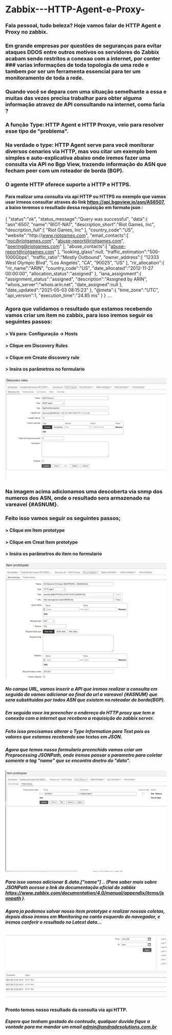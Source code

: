 # Zabbix---HTTP-Agent-e-Proxy-

### Fala pessoal, tudo beleza? Hoje vamos falar de HTTP Agent e Proxy no zabbix.
### Em grande empresas por questões de seguranças para evitar ataques DDOS entre outros motivos os servidores do Zabbix acabam sendo restritos a conexao com a internet, por conter ### varias informações de toda topologia de uma rede e tambem por ser um ferramenta essencial para ter um monitoramento de toda a rede.
### Quando você se depara com uma situação semelhante a essa e muitas das vezes precisa trabalhar para obter alguma informação atravez de API consultando na internet, como faria ?
### A função Type: HTTP Agent e HTTP Proxye, veio para resolver esse tipo de "problema". 
### Na verdade o type: HTTP Agent serve para você monitorar diversos cenarios via HTTP, mas vou citar um exemplo bem simples e auto-explicativa abaixo onde iremos fazer uma  consulta via API no Bgp View, trazendo informação do ASN que fecham peer com um roteador de borda (BGP).
### O agente HTTP oferece suporte a HTTP e HTTPS.

#### Para realizar uma consulta via api HTTP ou HTTPS no exemplo que vamos usar irmeos consultar atraves do link https://api.bgpview.io/asn/AS6507, a baixo teremos o resultado dessa requisição em formato json :

{
   "status":"ok",
   "status_message":"Query was successful",
   "data":{
      "asn":6507,
      "name":"RIOT-NA1",
      "description_short":"Riot Games, Inc",
      "description_full":[
         "Riot Games, Inc"
      ],
      "country_code":"US",
      "website":"http:\/\/www.riotgames.com",
      "email_contacts":[
         "noc@riotgames.com",
         "abuse-report@riotgames.com",
         "peering@riotgames.com"
      ],
      "abuse_contacts":[
         "abuse-report@riotgames.com"
      ],
      "looking_glass":null,
      "traffic_estimation":"500-1000Gbps",
      "traffic_ratio":"Mostly Outbound",
      "owner_address":[
         "12333 West Olympic Blvd",
         "Los Angeles",
         "CA",
         "90025",
         "US"
      ],
      "rir_allocation":{
         "rir_name":"ARIN",
         "country_code":"US",
         "date_allocated":"2012-11-27 00:00:00",
         "allocation_status":"assigned"
      },
      "iana_assignment":{
         "assignment_status":"assigned",
         "description":"Assigned by ARIN",
         "whois_server":"whois.arin.net",
         "date_assigned":null
      },
      "date_updated":"2021-05-03 08:15:23"
   },
   "@meta":{
      "time_zone":"UTC",
      "api_version":1,
      "execution_time":"24.85 ms"
   }
}
....


### Agora que validamos o resultado que estamos recebendo vamos criar um item no zabbix, para isso iremos seguir os seguintes passos:


#### > Vá para: Configuração → Hosts
#### > Clique em Discovery Rules
#### > Clique em Create discovery rule
#### > Insira os parâmetros no formulario

![Discovery rule](https://github.com/matheusandrades/Zabbix---HTTP-Agent-e-Proxy-/blob/main/discovery.jpg)

### Na imagem acima adicionamos uma descoberta via snmp dos numeros dos ASN, onde o resultado sera armazenado na vareavel {#ASNUM}.

### Feito isso vamos seguir os seguintes passos;

#### > Clique em Item prototype 
#### > Clique em Creat Item prototype
#### > Insira os parâmetros do item no formulario

![Item](https://github.com/matheusandrades/Zabbix---HTTP-Agent-e-Proxy-/blob/main/item.jpg)

##### No campo URL, vamos inserir a API que iremos realizar a consulta em seguida da vamos adicionar ao final da url a vareavel {#ASNUM} que sera substituidas por todos ASN que existem no roteador de borda(BGP).
##### Em seguida voce ira preencher o endereço do HTTP proxy que tem a conexão com a internet que recebera a requisição do zabbix server.
##### Feito isso precisamos alterar o Type Information para Text pois os valores que estamos recebendo sao textos em JSON.

##### Agora que temos nosso formulario preenchido vamos criar um Preprocessing JSONPath, onde iremos passar o parametro para coletar somente a tag "name" que se encontra dnetro do "data".

![JSONPath](https://github.com/matheusandrades/Zabbix---HTTP-Agent-e-Proxy-/blob/main/jsonpath.jpg)

##### Para isso vamos adicionar $.data.["name"]   .. (Para saber mais sobre JSONPath acesse o link da documentação oficial do zabbix https://www.zabbix.com/documentation/4.0/manual/appendix/items/jsonpath ).
##### Agora ja podemos salvar nosso item prototype e realizar nossas coletas, depois disso iremos em Monitoring no canto esquerdo do navegador, e iremos conferir o resultado no Latest data...

![JSONPath](https://github.com/matheusandrades/Zabbix---HTTP-Agent-e-Proxy-/blob/main/resultado.jpg)



#### Pronto temos nosso resultado da consulta via api HTTP.

##### Espero que tenham gostado do conteudo, qualquer duvida fique a vontade para me mandar um email admin@andradesolutions.com.br










